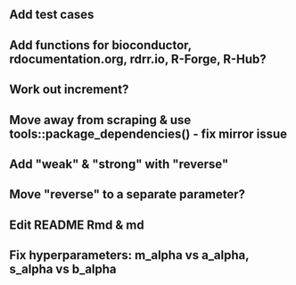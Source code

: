 ## Add test cases

## Add functions for bioconductor, rdocumentation.org, rdrr.io, R-Forge, R-Hub?

## Work out increment?

## Move away from scraping & use tools::package_dependencies() - fix mirror issue

## Add "weak" & "strong" with "reverse"

## Move "reverse" to a separate parameter?

## Edit README Rmd & md

## Fix hyperparameters: m_alpha vs a_alpha, s_alpha vs b_alpha